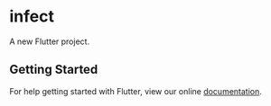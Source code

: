 # infect

A new Flutter project.

## Getting Started

For help getting started with Flutter, view our online
[documentation](http://flutter.io/).
